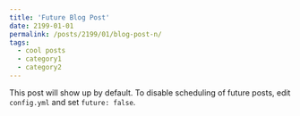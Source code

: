 ```yaml
---
title: 'Future Blog Post'
date: 2199-01-01
permalink: /posts/2199/01/blog-post-n/
tags:
  - cool posts
  - category1
  - category2
---
```


This post will show up by default. To disable scheduling of future posts, edit `config.yml` and set `future: false`. 
